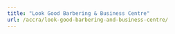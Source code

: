 ```yaml
---
title: "Look Good Barbering & Business Centre"
url: /accra/look-good-barbering-and-business-centre/
---
```

